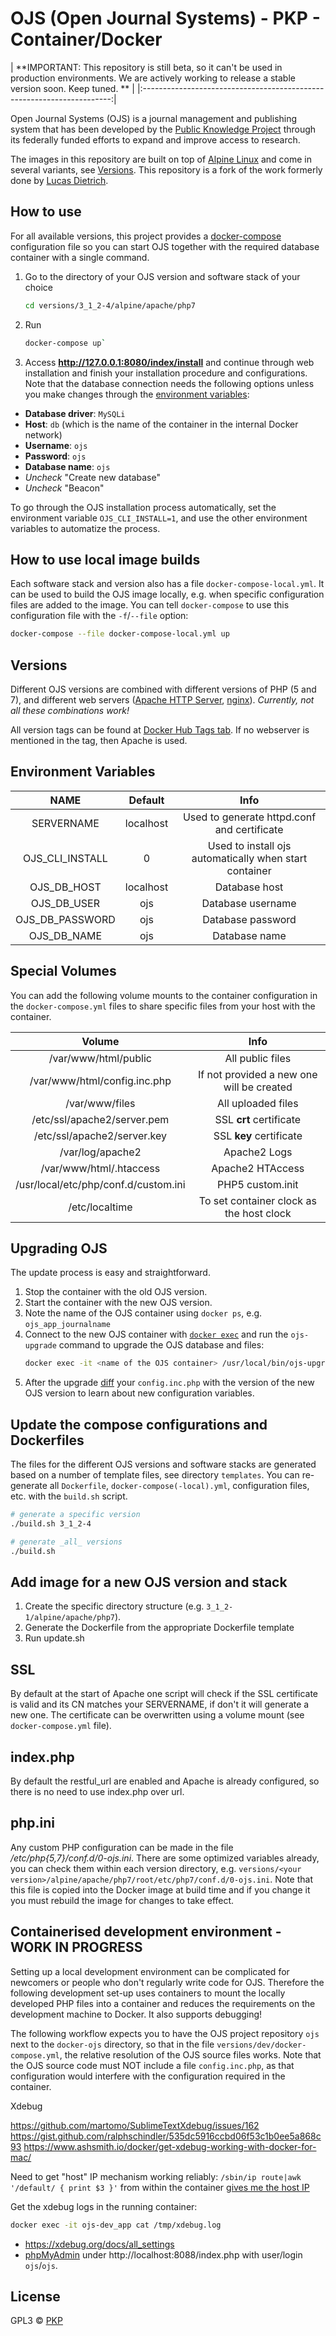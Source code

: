 # OJS (Open Journal Systems) - PKP - Container/Docker

| **IMPORTANT: This repository is still beta, so it can't be used in production environments. 
We are actively working to release a stable version soon. Keep tuned. ** |
|:----------------------------------------------------------------------:|

Open Journal Systems (OJS) is a journal management and publishing system that has been developed by the [Public Knowledge Project](https://pkp.sfu.ca/) through its federally funded efforts to expand and improve access to research.

The images in this repository are built on top of [Alpine Linux](https://alpinelinux.org/) and come in several variants, see [Versions](#versions).
This repository is a fork of the work formerly done by [Lucas Dietrich](https://github.com/lucasdiedrich/ojs).

## How to use

For all available versions, this project provides a [docker-compose](https://docs.docker.com/compose/) configuration file so you can start OJS together with the required database container with a single command.

1. Go to the directory of your OJS version and software stack of your choice
   ```bash
   cd versions/3_1_2-4/alpine/apache/php7
   ```
1. Run 
   ```bash
   docker-compose up`
   ```
1. Access **http://127.0.0.1:8080/index/install** and continue through web installation and finish your installation procedure and configurations.
   Note that the database connection needs the following options unless you make changes through the [environment variables](#environment-variables):
  - **Database driver**: `MySQLi`
  - **Host**: `db` (which is the name of the container in the internal Docker network)
  - **Username**: `ojs`
  - **Password**: `ojs`
  - **Database name**: `ojs`
  - _Uncheck_ "Create new database"
  - _Uncheck_ "Beacon"

To go through the OJS installation process automatically, set the environment variable `OJS_CLI_INSTALL=1`, and use the other environment variables to automatize the process.

## How to use local image builds

Each software stack and version also has a file `docker-compose-local.yml`.
It can be used to build the OJS image locally, e.g. when specific configuration files are added to the image.
You can tell `docker-compose` to use this configuration file with the `-f`/`--file` option:

```bash
docker-compose --file docker-compose-local.yml up
```

## Versions

Different OJS versions are combined with different versions of PHP (5 and 7), and different web servers ([Apache HTTP Server](https://httpd.apache.org/), [nginx](https://nginx.org/)).
_Currently, not all these combinations work!_

All version tags can be found at [Docker Hub Tags tab](https://hub.docker.com/r/pkpofficial/ojs/tags/).
If no webserver is mentioned in the tag, then Apache is used.

## Environment Variables

| NAME            | Default   | Info                                                   |
|:---------------:|:---------:|:------------------------------------------------------:|
| SERVERNAME      | localhost | Used to generate httpd.conf and certificate            |
| OJS_CLI_INSTALL | 0         | Used to install ojs automatically when start container |
| OJS_DB_HOST     | localhost | Database host                                          |
| OJS_DB_USER     | ojs       | Database username                                      |
| OJS_DB_PASSWORD | ojs       | Database password                                      |
| OJS_DB_NAME     | ojs       | Database name                                          |

## Special Volumes

You can add the following volume mounts to the container configuration in the `docker-compose.yml` files to share specific files from your host with the container.

| Volume                               | Info                                      |
|:------------------------------------:|:-----------------------------------------:|
| /var/www/html/public                 | All public files                          |
| /var/www/html/config.inc.php         | If not provided a new one will be created |
| /var/www/files                       | All uploaded files                        |
| /etc/ssl/apache2/server.pem          | SSL **crt** certificate                   |
| /etc/ssl/apache2/server.key          | SSL **key** certificate                   |
| /var/log/apache2                     | Apache2 Logs                              |
| /var/www/html/.htaccess              | Apache2 HTAccess                          |
| /usr/local/etc/php/conf.d/custom.ini | PHP5 custom.init                          |
| /etc/localtime                       | To set container clock as the host clock  |

## Upgrading OJS

The update process is easy and straightforward.

1. Stop the container with the old OJS version.
1. Start the container with the new OJS version.
1. Note the name of the OJS container using `docker ps`, e.g. `ojs_app_journalname`
1. Connect to the new OJS container with [`docker exec`](https://docs.docker.com/engine/reference/commandline/exec/) and run the `ojs-upgrade` command to upgrade the OJS database and files:
   ```bash
   docker exec -it <name of the OJS container> /usr/local/bin/ojs-upgrade
   ```
1. After the upgrade [diff](https://linux.die.net/man/1/diff) your `config.inc.php` with the version of the new OJS version to learn about new configuration variables.

## Update the compose configurations and Dockerfiles

The files for the different OJS versions and software stacks are generated based on a number of template files, see directory `templates`.
You can re-generate all `Dockerfile`, `docker-compose(-local).yml`, configuration files, etc. with the `build.sh` script.

```bash
# generate a specific version
./build.sh 3_1_2-4

# generate _all_ versions
./build.sh
```

## Add image for a new OJS version and stack

1. Create the specific directory structure (e.g. ``3_1_2-1/alpine/apache/php7``).
2. Generate the Dockerfile from the appropriate Dockerfile template
3. Run update.sh

## SSL

By default at the start of Apache one script will check if the SSL certificate is valid and its CN matches your SERVERNAME, if don't it will generate a new one. The certificate can be overwritten using a volume mount (see `docker-compose.yml` file).

## index.php

By default the restful_url are enabled and Apache is already configured, so there is no need to use index.php over url.

## php.ini

Any custom PHP configuration can be made in the file */etc/php{5,7}/conf.d/0-ojs.ini*.
There are some optimized variables already, you can check them within each version directory, e.g. `versions/<your version>/alpine/apache/php7/root/etc/php7/conf.d/0-ojs.ini`.
Note that this file is copied into the Docker image at build time and if you change it you must rebuild the image for changes to take effect.

## Containerised development environment - WORK IN PROGRESS

Setting up a local development environment can be complicated for newcomers or people who don't regularly write code for OJS.
Therefore the following development set-up uses containers to mount the locally developed PHP files into a container and reduces the requirements on the development machine to Docker.
It also supports debugging!

The following workflow expects you to have the OJS project repository `ojs` next to the `docker-ojs` directory, so that in the file `versions/dev/docker-compose.yml`, the relative resolution of the OJS source files works.
Note that the OJS source code must NOT include a file `config.inc.php`, as that configuration would interfere with the configuration required in the container.

Xdebug

https://github.com/martomo/SublimeTextXdebug/issues/162
https://gist.github.com/ralphschindler/535dc5916ccbd06f53c1b0ee5a868c93
https://www.ashsmith.io/docker/get-xdebug-working-with-docker-for-mac/

Need to get "host" IP mechanism working reliably: `/sbin/ip route|awk '/default/ { print $3 }'` from within the container [gives me the host IP](https://stackoverflow.com/questions/22944631/how-to-get-the-ip-address-of-the-docker-host-from-inside-a-docker-container)

Get the xdebug logs in the running container:

```bash
docker exec -it ojs-dev_app cat /tmp/xdebug.log
```

- https://xdebug.org/docs/all_settings
- [phpMyAdmin](https://hub.docker.com/r/phpmyadmin/phpmyadmin) under http://localhost:8088/index.php with user/login `ojs`/`ojs`.

## License

GPL3 © [PKP](https://github.com/pkp)
